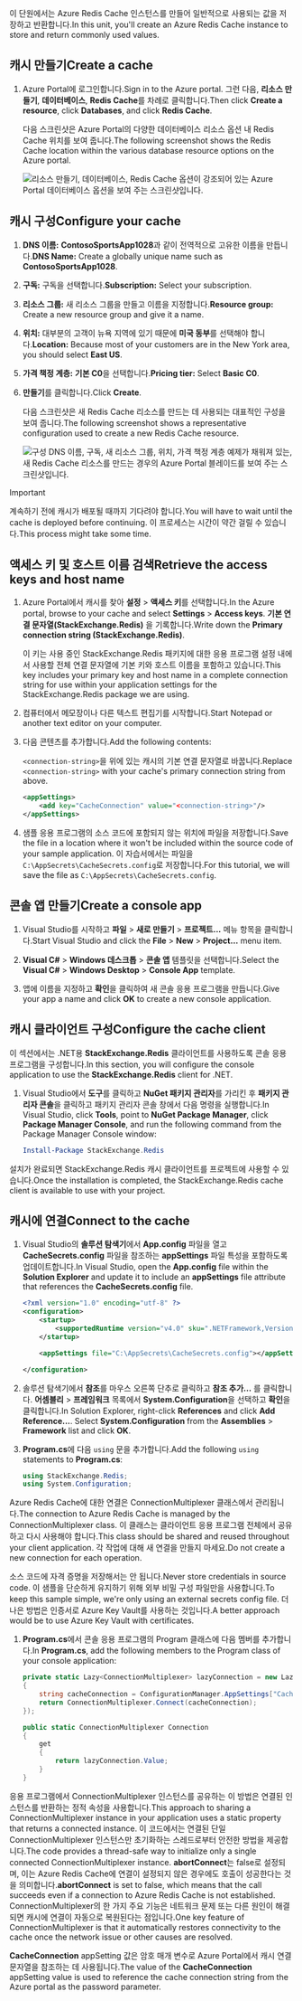 <span data-ttu-id="cdb2f-101">이 단원에서는 Azure Redis Cache 인스턴스를 만들어 일반적으로 사용되는 값을 저장하고 반환합니다.</span><span class="sxs-lookup"><span data-stu-id="cdb2f-101">In this unit, you'll create an Azure Redis Cache instance to store and return commonly used values.</span></span>

## <a name="create-a-cache"></a><span data-ttu-id="cdb2f-102">캐시 만들기</span><span class="sxs-lookup"><span data-stu-id="cdb2f-102">Create a cache</span></span>

1. <span data-ttu-id="cdb2f-103">Azure Portal에 로그인합니다.</span><span class="sxs-lookup"><span data-stu-id="cdb2f-103">Sign in to the Azure portal.</span></span> <span data-ttu-id="cdb2f-104">그런 다음, **리소스 만들기**, **데이터베이스**, **Redis Cache**를 차례로 클릭합니다.</span><span class="sxs-lookup"><span data-stu-id="cdb2f-104">Then click **Create a resource**, click **Databases**, and click **Redis Cache**.</span></span>

    <span data-ttu-id="cdb2f-105">다음 스크린샷은 Azure Portal의 다양한 데이터베이스 리소스 옵션 내 Redis Cache 위치를 보여 줍니다.</span><span class="sxs-lookup"><span data-stu-id="cdb2f-105">The following screenshot shows the Redis Cache location within the various database resource options on the Azure portal.</span></span>

    ![리소스 만들기, 데이터베이스, Redis Cache 옵션이 강조되어 있는 Azure Portal 데이터베이스 옵션을 보여 주는 스크린샷입니다.](../media/4-create-a-cache-1.png)

## <a name="configure-your-cache"></a><span data-ttu-id="cdb2f-107">캐시 구성</span><span class="sxs-lookup"><span data-stu-id="cdb2f-107">Configure your cache</span></span>

1. <span data-ttu-id="cdb2f-108">**DNS 이름:** **ContosoSportsApp1028**과 같이 전역적으로 고유한 이름을 만듭니다.</span><span class="sxs-lookup"><span data-stu-id="cdb2f-108">**DNS Name:** Create a globally unique name such as **ContosoSportsApp1028**.</span></span>

1. <span data-ttu-id="cdb2f-109">**구독:** 구독을 선택합니다.</span><span class="sxs-lookup"><span data-stu-id="cdb2f-109">**Subscription:** Select your subscription.</span></span>

1. <span data-ttu-id="cdb2f-110">**리소스 그룹:** 새 리소스 그룹을 만들고 이름을 지정합니다.</span><span class="sxs-lookup"><span data-stu-id="cdb2f-110">**Resource group:** Create a new resource group and give it a name.</span></span>

1. <span data-ttu-id="cdb2f-111">**위치:** 대부분의 고객이 뉴욕 지역에 있기 때문에 **미국 동부**를 선택해야 합니다.</span><span class="sxs-lookup"><span data-stu-id="cdb2f-111">**Location:** Because most of your customers are in the New York area, you should select **East US**.</span></span>

1. <span data-ttu-id="cdb2f-112">**가격 책정 계층:** **기본 C0**을 선택합니다.</span><span class="sxs-lookup"><span data-stu-id="cdb2f-112">**Pricing tier:** Select **Basic C0**.</span></span>

1. <span data-ttu-id="cdb2f-113">**만들기**를 클릭합니다.</span><span class="sxs-lookup"><span data-stu-id="cdb2f-113">Click **Create**.</span></span>

    <span data-ttu-id="cdb2f-114">다음 스크린샷은 새 Redis Cache 리소스를 만드는 데 사용되는 대표적인 구성을 보여 줍니다.</span><span class="sxs-lookup"><span data-stu-id="cdb2f-114">The following screenshot shows a representative configuration used to create a new Redis Cache resource.</span></span>

    ![구성 DNS 이름, 구독, 새 리소스 그룹, 위치, 가격 책정 계층 예제가 채워져 있는, 새 Redis Cache 리소스를 만드는 경우의 Azure Portal 블레이드를 보여 주는 스크린샷입니다.](../media/4-create-a-cache-2.png)

> [!IMPORTANT]
> <span data-ttu-id="cdb2f-116">계속하기 전에 캐시가 배포될 때까지 기다려야 합니다.</span><span class="sxs-lookup"><span data-stu-id="cdb2f-116">You will have to wait until the cache is deployed before continuing.</span></span> <span data-ttu-id="cdb2f-117">이 프로세스는 시간이 약간 걸릴 수 있습니다.</span><span class="sxs-lookup"><span data-stu-id="cdb2f-117">This process might take some time.</span></span>

## <a name="retrieve-the-access-keys-and-host-name"></a><span data-ttu-id="cdb2f-118">액세스 키 및 호스트 이름 검색</span><span class="sxs-lookup"><span data-stu-id="cdb2f-118">Retrieve the access keys and host name</span></span>

1. <span data-ttu-id="cdb2f-119">Azure Portal에서 캐시를 찾아 **설정** > **액세스 키**를 선택합니다.</span><span class="sxs-lookup"><span data-stu-id="cdb2f-119">In the Azure portal, browse to your cache and select **Settings** > **Access keys**.</span></span> <span data-ttu-id="cdb2f-120">**기본 연결 문자열(StackExchange.Redis)** 을 기록합니다.</span><span class="sxs-lookup"><span data-stu-id="cdb2f-120">Write down the **Primary connection string (StackExchange.Redis)**.</span></span>

    <span data-ttu-id="cdb2f-121">이 키는 사용 중인 StackExchange.Redis 패키지에 대한 응용 프로그램 설정 내에서 사용할 전체 연결 문자열에 기본 키와 호스트 이름을 포함하고 있습니다.</span><span class="sxs-lookup"><span data-stu-id="cdb2f-121">This key includes your primary key and host name in a complete connection string for use within your application settings for the StackExchange.Redis package we are using.</span></span>

1. <span data-ttu-id="cdb2f-122">컴퓨터에서 메모장이나 다른 텍스트 편집기를 시작합니다.</span><span class="sxs-lookup"><span data-stu-id="cdb2f-122">Start Notepad or another text editor on your computer.</span></span>

1. <span data-ttu-id="cdb2f-123">다음 콘텐츠를 추가합니다.</span><span class="sxs-lookup"><span data-stu-id="cdb2f-123">Add the following contents:</span></span>

    <span data-ttu-id="cdb2f-124">`<connection-string>`을 위에 있는 캐시의 기본 연결 문자열로 바꿉니다.</span><span class="sxs-lookup"><span data-stu-id="cdb2f-124">Replace `<connection-string>` with your cache's primary connection string from above.</span></span>

    ```xml
    <appSettings>
        <add key="CacheConnection" value="<connection-string>"/>
    </appSettings>
    ```

1. <span data-ttu-id="cdb2f-125">샘플 응용 프로그램의 소스 코드에 포함되지 않는 위치에 파일을 저장합니다.</span><span class="sxs-lookup"><span data-stu-id="cdb2f-125">Save the file in a location where it won't be included within the source code of your sample application.</span></span> <span data-ttu-id="cdb2f-126">이 자습서에서는 파일을 `C:\AppSecrets\CacheSecrets.config`로 저장합니다.</span><span class="sxs-lookup"><span data-stu-id="cdb2f-126">For this tutorial, we will save the file as `C:\AppSecrets\CacheSecrets.config`.</span></span>

## <a name="create-a-console-app"></a><span data-ttu-id="cdb2f-127">콘솔 앱 만들기</span><span class="sxs-lookup"><span data-stu-id="cdb2f-127">Create a console app</span></span>

1. <span data-ttu-id="cdb2f-128">Visual Studio를 시작하고 **파일** > **새로 만들기** > **프로젝트...** 메뉴 항목을 클릭합니다.</span><span class="sxs-lookup"><span data-stu-id="cdb2f-128">Start Visual Studio and click the **File** > **New** > **Project...** menu item.</span></span>

1. <span data-ttu-id="cdb2f-129">**Visual C#** > **Windows 데스크톱** > **콘솔 앱** 템플릿을 선택합니다.</span><span class="sxs-lookup"><span data-stu-id="cdb2f-129">Select the **Visual C#** > **Windows Desktop** > **Console App** template.</span></span>

1. <span data-ttu-id="cdb2f-130">앱에 이름을 지정하고 **확인**을 클릭하여 새 콘솔 응용 프로그램을 만듭니다.</span><span class="sxs-lookup"><span data-stu-id="cdb2f-130">Give your app a name and click **OK** to create a new console application.</span></span>

## <a name="configure-the-cache-client"></a><span data-ttu-id="cdb2f-131">캐시 클라이언트 구성</span><span class="sxs-lookup"><span data-stu-id="cdb2f-131">Configure the cache client</span></span>

<span data-ttu-id="cdb2f-132">이 섹션에서는 .NET용 **StackExchange.Redis** 클라이언트를 사용하도록 콘솔 응용 프로그램을 구성합니다.</span><span class="sxs-lookup"><span data-stu-id="cdb2f-132">In this section, you will configure the console application to use the **StackExchange.Redis** client for .NET.</span></span>

1. <span data-ttu-id="cdb2f-133">Visual Studio에서 **도구**를 클릭하고 **NuGet 패키지 관리자**를 가리킨 후 **패키지 관리자 콘솔**을 클릭하고 패키지 관리자 콘솔 창에서 다음 명령을 실행합니다.</span><span class="sxs-lookup"><span data-stu-id="cdb2f-133">In Visual Studio, click **Tools**, point to **NuGet Package Manager**, click **Package Manager Console**, and run the following command from the Package Manager Console window:</span></span>

    ```powershell
    Install-Package StackExchange.Redis
    ```

<span data-ttu-id="cdb2f-134">설치가 완료되면 StackExchange.Redis 캐시 클라이언트를 프로젝트에 사용할 수 있습니다.</span><span class="sxs-lookup"><span data-stu-id="cdb2f-134">Once the installation is completed, the StackExchange.Redis cache client is available to use with your project.</span></span>

## <a name="connect-to-the-cache"></a><span data-ttu-id="cdb2f-135">캐시에 연결</span><span class="sxs-lookup"><span data-stu-id="cdb2f-135">Connect to the cache</span></span>

1. <span data-ttu-id="cdb2f-136">Visual Studio의 **솔루션 탐색기**에서 **App.config** 파일을 열고 **CacheSecrets.config** 파일을 참조하는 **appSettings** 파일 특성을 포함하도록 업데이트합니다.</span><span class="sxs-lookup"><span data-stu-id="cdb2f-136">In Visual Studio, open the **App.config** file within the **Solution Explorer** and update it to include an **appSettings** file attribute that references the **CacheSecrets.config** file.</span></span>

    ```xml
    <?xml version="1.0" encoding="utf-8" ?>
    <configuration>
        <startup>
            <supportedRuntime version="v4.0" sku=".NETFramework,Version=v4.7.1" />
        </startup>

        <appSettings file="C:\AppSecrets\CacheSecrets.config"></appSettings>

    </configuration>
    ```

1. <span data-ttu-id="cdb2f-137">솔루션 탐색기에서 **참조**를 마우스 오른쪽 단추로 클릭하고 **참조 추가...** 를 클릭합니다. **어셈블리** > **프레임워크** 목록에서 **System.Configuration**을 선택하고 **확인**을 클릭합니다.</span><span class="sxs-lookup"><span data-stu-id="cdb2f-137">In Solution Explorer, right-click **References** and click **Add Reference...**. Select **System.Configuration** from the **Assemblies** > **Framework** list and click **OK**.</span></span>

1. <span data-ttu-id="cdb2f-138">**Program.cs**에 다음 `using` 문을 추가합니다.</span><span class="sxs-lookup"><span data-stu-id="cdb2f-138">Add the following `using` statements to **Program.cs**:</span></span>

    ```csharp
    using StackExchange.Redis;
    using System.Configuration;
    ```

<span data-ttu-id="cdb2f-139">Azure Redis Cache에 대한 연결은 ConnectionMultiplexer 클래스에서 관리됩니다.</span><span class="sxs-lookup"><span data-stu-id="cdb2f-139">The connection to Azure Redis Cache is managed by the ConnectionMultiplexer class.</span></span> <span data-ttu-id="cdb2f-140">이 클래스는 클라이언트 응용 프로그램 전체에서 공유하고 다시 사용해야 합니다.</span><span class="sxs-lookup"><span data-stu-id="cdb2f-140">This class should be shared and reused throughout your client application.</span></span> <span data-ttu-id="cdb2f-141">각 작업에 대해 새 연결을 만들지 마세요.</span><span class="sxs-lookup"><span data-stu-id="cdb2f-141">Do not create a new connection for each operation.</span></span>

<span data-ttu-id="cdb2f-142">소스 코드에 자격 증명을 저장해서는 안 됩니다.</span><span class="sxs-lookup"><span data-stu-id="cdb2f-142">Never store credentials in source code.</span></span> <span data-ttu-id="cdb2f-143">이 샘플을 단순하게 유지하기 위해 외부 비밀 구성 파일만을 사용합니다.</span><span class="sxs-lookup"><span data-stu-id="cdb2f-143">To keep this sample simple, we're only using an external secrets config file.</span></span> <span data-ttu-id="cdb2f-144">더 나은 방법은 인증서로 Azure Key Vault를 사용하는 것입니다.</span><span class="sxs-lookup"><span data-stu-id="cdb2f-144">A better approach would be to use Azure Key Vault with certificates.</span></span>

1. <span data-ttu-id="cdb2f-145">**Program.cs**에서 콘솔 응용 프로그램의 Program 클래스에 다음 멤버를 추가합니다.</span><span class="sxs-lookup"><span data-stu-id="cdb2f-145">In **Program.cs**, add the following members to the Program class of your console application:</span></span>

    ```csharp
    private static Lazy<ConnectionMultiplexer> lazyConnection = new Lazy<ConnectionMultiplexer>(() =>
    {
        string cacheConnection = ConfigurationManager.AppSettings["CacheConnection"].ToString();
        return ConnectionMultiplexer.Connect(cacheConnection);
    });

    public static ConnectionMultiplexer Connection
    {
        get
        {
            return lazyConnection.Value;
        }
    }
    ```

<span data-ttu-id="cdb2f-146">응용 프로그램에서 ConnectionMultiplexer 인스턴스를 공유하는 이 방법은 연결된 인스턴스를 반환하는 정적 속성을 사용합니다.</span><span class="sxs-lookup"><span data-stu-id="cdb2f-146">This approach to sharing a ConnectionMultiplexer instance in your application uses a static property that returns a connected instance.</span></span> <span data-ttu-id="cdb2f-147">이 코드에서는 연결된 단일 ConnectionMultiplexer 인스턴스만 초기화하는 스레드로부터 안전한 방법을 제공합니다.</span><span class="sxs-lookup"><span data-stu-id="cdb2f-147">The code provides a thread-safe way to initialize only a single connected ConnectionMultiplexer instance.</span></span> <span data-ttu-id="cdb2f-148">**abortConnect**는 false로 설정되며, 이는 Azure Redis Cache에 연결이 설정되지 않은 경우에도 호출이 성공한다는 것을 의미합니다.</span><span class="sxs-lookup"><span data-stu-id="cdb2f-148">**abortConnect** is set to false, which means that the call succeeds even if a connection to Azure Redis Cache is not established.</span></span> <span data-ttu-id="cdb2f-149">ConnectionMultiplexer의 한 가지 주요 기능은 네트워크 문제 또는 다른 원인이 해결되면 캐시에 연결이 자동으로 복원된다는 점입니다.</span><span class="sxs-lookup"><span data-stu-id="cdb2f-149">One key feature of ConnectionMultiplexer is that it automatically restores connectivity to the cache once the network issue or other causes are resolved.</span></span>

<span data-ttu-id="cdb2f-150">**CacheConnection** appSetting 값은 암호 매개 변수로 Azure Portal에서 캐시 연결 문자열을 참조하는 데 사용됩니다.</span><span class="sxs-lookup"><span data-stu-id="cdb2f-150">The value of the **CacheConnection** appSetting value is used to reference the cache connection string from the Azure portal as the password parameter.</span></span>
